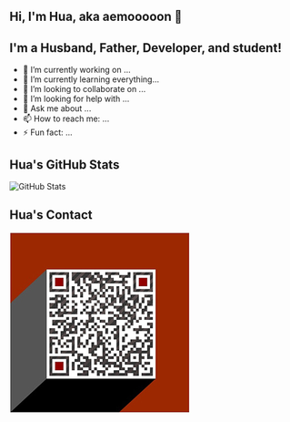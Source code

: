 ##  Hi, I'm Hua, aka aemooooon 👋

<!--
**aemooooon/aemooooon** is a ✨ _special_ ✨ repository because its `README.md` (this file) appears on your GitHub profile.

Here are some ideas to get you started:
-->

## I'm a Husband, Father, Developer, and student!

- 🔭  I’m currently working on ...
- 🌱  I’m currently learning everything...
- 👯  I’m looking to collaborate on ...
- 🤔  I’m looking for help with ...
- 💬  Ask me about ...
- 📫  How to reach me: ...
- ⚡  Fun fact: ...


## Hua's GitHub Stats
![GitHub Stats](https://github-readme-stats.vercel.app/api?username=aemooooon&hide=["stars"]&show_icons=true&title_color=fff&icon_color=79ff97&text_color=9f9f9f&bg_color=151515)


## Hua's Contact

![Wechat](https://github.com/aemooooon/Project-Portfolio/blob/master/assets/img/p/WeChatQRcode.jpg?raw=true)
